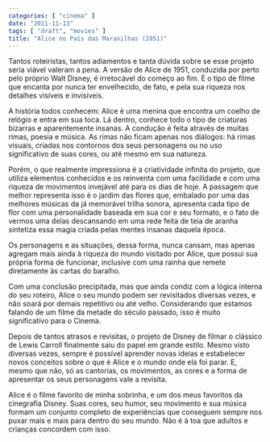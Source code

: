 ```yaml
---
categories: [ "cinema" ]
date: "2011-11-13"
tags: [ "draft", "movies" ]
title: "Alice no País das Maravilhas (1951)"
---
```

Tantos roteiristas, tantos adiamentos e tanta dúvida sobre se esse projeto seria viável valeram a pena. A versão de Alice de 1951, conduzida por perto pelo próprio Walt Disney, é irretocável do começo ao fim. É o tipo de filme que encanta por nunca ter envelhecido, de fato, e pela sua riqueza nos detalhes visíveis e invisíveis.

A história todos conhecem: Alice é uma menina que encontra um coelho de relógio e entra em sua toca. Lá dentro, conhece todo o tipo de criaturas bizarras e aparentemente insanas. A condução é feita através de muitas rimas, poesia e música. As rimas não ficam apenas nos diálogos: há rimas visuais, criadas nos contornos dos seus personagens ou no uso significativo de suas cores, ou até mesmo em sua natureza.

Porém, o que realmente impressiona é a criatividade infinita do projeto, que utiliza elementos conhecidos e os reinventa com uma facilidade e com uma riqueza de movimentos invejável até para os dias de hoje. A passagem que melhor representa isso é o jardim das flores que, embalado por uma das melhores músicas da já memorável trilha sonora, apresenta cada tipo de flor com uma personalidade baseada em sua cor e seu formato, e o fato de vermos uma delas descansando em uma rede feita de teia de aranha sintetiza essa magia criada pelas mentes insanas daquela época.

Os personagens e as situações, dessa forma, nunca cansam, mas apenas agregam mais ainda à riqueza do mundo visitado por Alice, que possui sua própria forma de funcionar, inclusive com uma rainha que remete diretamente às cartas do baralho.

Com uma conclusão precipitada, mas que ainda condiz com a lógica interna do seu roteiro, Alice o seu mundo podem ser revisitados diversas vezes, e não soará por demais repetitivo ou até velho. Considerando que estamos falando de um filme da metade do século passado, isso é muito significativo para o Cinema.

Depois de tantos atrasos e revisitas, o projeto de Disney de filmar o clássico de Lewis Carroll finalmente saiu do papel em grande estilo. Mesmo visto diversas vezes, sempre é possível aprender novas ideias e estabelecer novos conceitos sobre o que é Alice e o mundo onde ela foi parar. E, mesmo que não, só as cantorias, os movimentos, as cores e a forma de apresentar os seus personagens vale a revisita.

Alice é o filme favorito de minha sobrinha, e um dos meus favoritos da cinegrafia Disney. Suas cores, seu humor, seu movimento e sua música formam um conjunto completo de experiências que conseguem sempre nos puxar mais e mais para dentro do seu mundo. Não é à toa que adultos e crianças concordem com isso.

